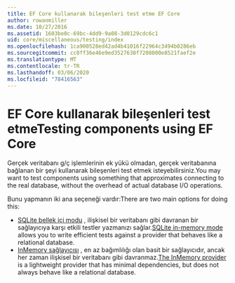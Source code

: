 ```yaml
---
title: EF Core kullanarak bileşenleri test etme EF Core
author: rowanmiller
ms.date: 10/27/2016
ms.assetid: 1603be0c-69bc-4dd9-9a08-3d0129cdc6c1
uid: core/miscellaneous/testing/index
ms.openlocfilehash: 1ca900528ed42ad4b41016f22964c3494b0286eb
ms.sourcegitcommit: cc0ff36e46e9ed3527638f7208000e8521faef2e
ms.translationtype: MT
ms.contentlocale: tr-TR
ms.lasthandoff: 03/06/2020
ms.locfileid: "78416563"
---
```

# <a name="testing-components-using-ef-core"></a><span data-ttu-id="62ce6-102">EF Core kullanarak bileşenleri test etme</span><span class="sxs-lookup"><span data-stu-id="62ce6-102">Testing components using EF Core</span></span>

<span data-ttu-id="62ce6-103">Gerçek veritabanı g/ç işlemlerinin ek yükü olmadan, gerçek veritabanına bağlanan bir şeyi kullanarak bileşenleri test etmek isteyebilirsiniz.</span><span class="sxs-lookup"><span data-stu-id="62ce6-103">You may want to test components using something that approximates connecting to the real database, without the overhead of actual database I/O operations.</span></span>

<span data-ttu-id="62ce6-104">Bunu yapmanın iki ana seçeneği vardır:</span><span class="sxs-lookup"><span data-stu-id="62ce6-104">There are two main options for doing this:</span></span>

* <span data-ttu-id="62ce6-105">[SQLite bellek içi modu](sqlite.md) , ilişkisel bir veritabanı gibi davranan bir sağlayıcıya karşı etkili testler yazmanızı sağlar.</span><span class="sxs-lookup"><span data-stu-id="62ce6-105">[SQLite in-memory mode](sqlite.md) allows you to write efficient tests against a provider that behaves like a relational database.</span></span>
* <span data-ttu-id="62ce6-106">[InMemory sağlayıcısı](in-memory.md) , en az bağımlılığı olan basit bir sağlayıcıdır, ancak her zaman ilişkisel bir veritabanı gibi davranmaz.</span><span class="sxs-lookup"><span data-stu-id="62ce6-106">[The InMemory provider](in-memory.md) is a lightweight provider that has minimal dependencies, but does not always behave like a relational database.</span></span>
